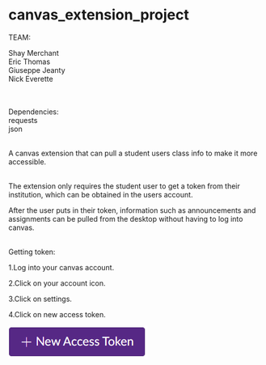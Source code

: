 # canvas_extension_project

TEAM:           </br>

Shay Merchant	</br>
Eric Thomas		</br>
Giuseppe Jeanty </br>
Nick Everette   </br>
</br></br>

Dependencies:</br>
requests</br>
json</br>

</br>
A canvas extension that can pull a student users class info to make it more accessible.</br></br>

The extension only requires the student user to get a token from their institution, which can be obtained in the users account.</br>

After the user puts in their token, information such as announcements and assignments can be pulled from the desktop without having to log into canvas.</br></br>


Getting token:

1.Log into your canvas account.</b></b>

2.Click on your account icon.</b></b>

3.Click on settings.</b></b>

4.Click on new access token.</b></b>

![](screenshots/token_button.PNG)</br>